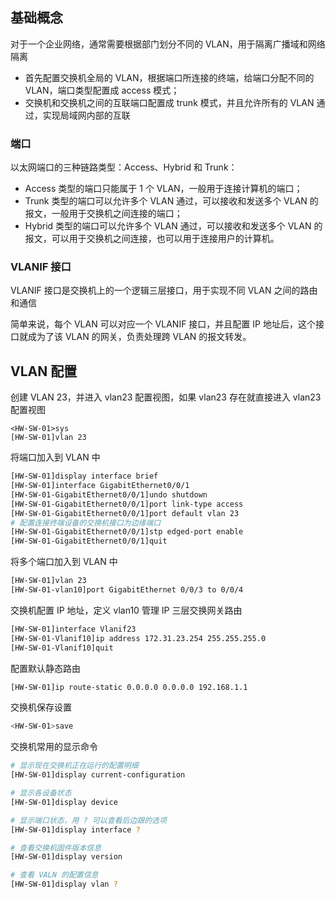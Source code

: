 ## 基础概念

对于一个企业网络，通常需要根据部门划分不同的 VLAN，用于隔离广播域和网络隔离

- 首先配置交换机全局的 VLAN，根据端口所连接的终端，给端口分配不同的 VLAN，端口类型配置成 access 模式；
- 交换机和交换机之间的互联端口配置成 trunk 模式，并且允许所有的 VLAN 通过，实现局域网内部的互联

### 端口

以太网端口的三种链路类型：Access、Hybrid 和 Trunk：

- Access 类型的端口只能属于 1 个 VLAN，一般用于连接计算机的端口；
- Trunk 类型的端口可以允许多个 VLAN 通过，可以接收和发送多个 VLAN 的报文，一般用于交换机之间连接的端口；
- Hybrid 类型的端口可以允许多个 VLAN 通过，可以接收和发送多个 VLAN 的报文，可以用于交换机之间连接，也可以用于连接用户的计算机。

### VLANIF 接口

VLANIF 接口是交换机上的一个逻辑三层接口，用于实现不同 VLAN 之间的路由和通信

简单来说，每个 VLAN 可以对应一个 VLANIF 接口，并且配置 IP 地址后，这个接口就成为了该 VLAN 的网关，负责处理跨 VLAN 的报文转发。﻿

## VLAN 配置

创建 VLAN 23，并进入 vlan23 配置视图，如果 vlan23 存在就直接进入 vlan23 配置视图

```
<HW-SW-01>sys
[HW-SW-01]vlan 23
```

将端口加入到 VLAN 中

```bash
[HW-SW-01]display interface brief
[HW-SW-01]interface GigabitEthernet0/0/1
[HW-SW-01-GigabitEthernet0/0/1]undo shutdown
[HW-SW-01-GigabitEthernet0/0/1]port link-type access
[HW-SW-01-GigabitEthernet0/0/1]port default vlan 23
# 配置连接终端设备的交换机接口为边缘端口
[HW-SW-01-GigabitEthernet0/0/1]stp edged-port enable
[HW-SW-01-GigabitEthernet0/0/1]quit
```

将多个端口加入到 VLAN 中

```bash
[HW-SW-01]vlan 23
[HW-SW-01-vlan10]port GigabitEthernet 0/0/3 to 0/0/4
```

交换机配置 IP 地址，定义 vlan10 管理 IP 三层交换网关路由

```bash
[HW-SW-01]interface Vlanif23
[HW-SW-01-Vlanif10]ip address 172.31.23.254 255.255.255.0
[HW-SW-01-Vlanif10]quit
```

配置默认静态路由

```bash
[HW-SW-01]ip route-static 0.0.0.0 0.0.0.0 192.168.1.1
```

交换机保存设置

```bash
<HW-SW-01>save
```

交换机常用的显示命令

```bash
# 显示现在交换机正在运行的配置明细
[HW-SW-01]display current-configuration

# 显示各设备状态
[HW-SW-01]display device

# 显示端口状态，用 ? 可以查看后边跟的选项
[HW-SW-01]display interface ?

# 查看交换机固件版本信息
[HW-SW-01]display version

# 查看 VALN 的配置信息
[HW-SW-01]display vlan ?
```

